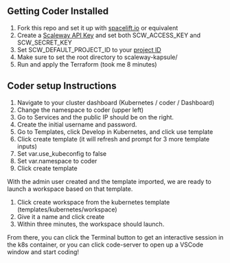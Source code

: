 ## Getting Coder Installed

1. Fork this repo and set it up with [spacelift.io](https://spacelift.io/) or equivalent
2. Create a [Scaleway API Key](https://console.scaleway.com/iam/api-keys) and set both SCW_ACCESS_KEY and SCW_SECRET_KEY
3. Set SCW_DEFAULT_PROJECT_ID to your [project ID](https://console.scaleway.com/project/settings)
3. Make sure to set the root directory to scaleway-kapsule/
4. Run and apply the Terraform (took me 8 minutes)

## Coder setup Instructions

1. Navigate to your cluster dashboard (Kubernetes / coder / Dashboard)
2. Change the namespace to coder (upper left)
3. Go to Services and the public IP should be on the right.
4. Create the initial username and password.
5. Go to Templates, click Develop in Kubernetes, and click use template
6. Click create template (it will refresh and prompt for 3 more template inputs)
7. Set var.use_kubeconfig to false 
8. Set var.namespace to coder
9. Click create template

With the admin user created and the template imported, we are ready to launch a workspace based on that template.

1. Click create workspace from the kubernetes template (templates/kubernetes/workspace)
2. Give it a name and click create
3. Within three minutes, the workspace should launch.

From there, you can click the Terminal button to get an interactive session in the k8s container, or you can click code-server to open up a VSCode window and start coding!
